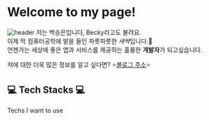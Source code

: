 # Welcome to my page! 
![header](https://capsule-render.vercel.app/api?type=waving&color=auto&height=200&section=header&text=Seungeun%20Baek&fontSize=32)
 저는 백승은입니다, Becky라고도 불려요. 
 <br/>
 이제 막 컴퓨터공학에 발을 들인 파릇파릇한 *새싹*입니다.🌻  <br/>언젠가는 세상에 좋은 앱과 서비스를 제공하는 훌륭한 **개발자**가 되고싶습니다.
 
저에 대한 더욱 많은 정보를 알고 싶다면? ⭐[블로그 주소](https://blog.naver.com/zzangse99)⭐
## 💻 Tech Stacks 💻 
Techs I want to use 
